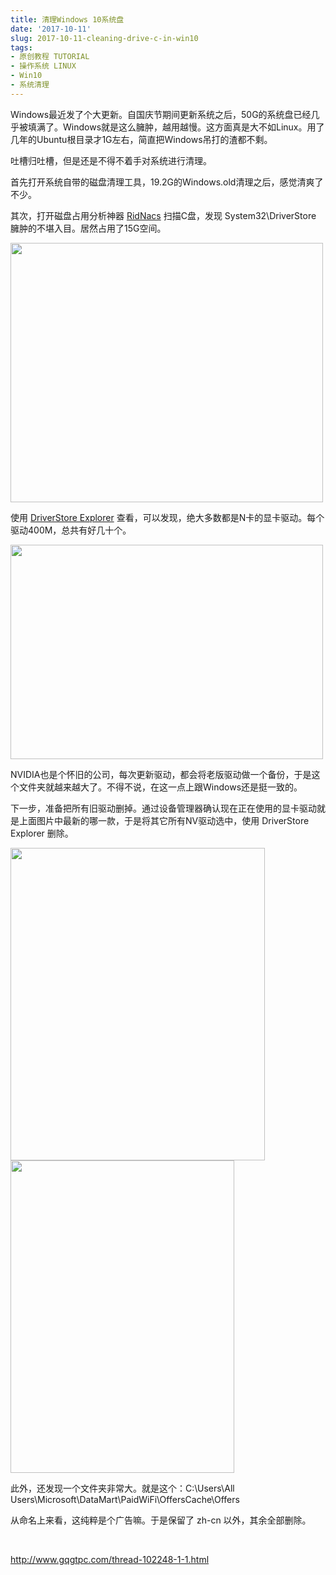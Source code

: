 ```yaml
---
title: 清理Windows 10系统盘
date: '2017-10-11'
slug: 2017-10-11-cleaning-drive-c-in-win10
tags:
- 原创教程 TUTORIAL
- 操作系统 LINUX
- Win10
- 系统清理
---
```



Windows最近发了个大更新。自国庆节期间更新系统之后，50G的系统盘已经几乎被填满了。Windows就是这么臃肿，越用越慢。这方面真是大不如Linux。用了几年的Ubuntu根目录才1G左右，简直把Windows吊打的渣都不剩。

吐槽归吐槽，但是还是不得不着手对系统进行清理。

首先打开系统自带的磁盘清理工具，19.2G的Windows.old清理之后，感觉清爽了不少。

其次，打开磁盘占用分析神器
[RidNacs](http://bio-spring.top/disk-usage-tools-in-different-platform/)
扫描C盘，发现 System32\\DriverStore 臃肿的不堪入目。居然占用了15G空间。

<img src="http://bio-spring.top/wp-content/uploads/2017/10/disk-usage-of-C-500x415.png" class="alignnone size-medium wp-image-888" sizes="(max-width: 500px) 100vw, 500px" srcset="http://bio-spring.top/wp-content/uploads/2017/10/disk-usage-of-C-500x415.png 500w, http://bio-spring.top/wp-content/uploads/2017/10/disk-usage-of-C.png 603w" width="500" height="415" />

使用 [DriverStore
Explorer](https://github.com/lostindark/DriverStoreExplorer/releases)
查看，可以发现，绝大多数都是N卡的显卡驱动。每个驱动400M，总共有好几十个。

<img src="http://bio-spring.top/wp-content/uploads/2017/10/graphic-drivers-500x343.png" class="alignnone size-medium wp-image-889" sizes="(max-width: 500px) 100vw, 500px" srcset="http://bio-spring.top/wp-content/uploads/2017/10/graphic-drivers-500x343.png 500w, http://bio-spring.top/wp-content/uploads/2017/10/graphic-drivers-768x527.png 768w, http://bio-spring.top/wp-content/uploads/2017/10/graphic-drivers.png 945w" width="500" height="343" />

NVIDIA也是个怀旧的公司，每次更新驱动，都会将老版驱动做一个备份，于是这个文件夹就越来越大了。不得不说，在这一点上跟Windows还是挺一致的。

下一步，准备把所有旧驱动删掉。通过设备管理器确认现在正在使用的显卡驱动就是上面图片中最新的哪一款，于是将其它所有NV驱动选中，使用
DriverStore Explorer 删除。

<img src="http://bio-spring.top/wp-content/uploads/2017/10/NV0-407x500.png" class="alignnone size-medium wp-image-891" sizes="(max-width: 407px) 100vw, 407px" srcset="http://bio-spring.top/wp-content/uploads/2017/10/NV0-407x500.png 407w, http://bio-spring.top/wp-content/uploads/2017/10/NV0.png 479w" width="407" height="500" />

<img src="http://bio-spring.top/wp-content/uploads/2017/10/NV-358x500.png" class="alignnone size-medium wp-image-890" sizes="(max-width: 358px) 100vw, 358px" srcset="http://bio-spring.top/wp-content/uploads/2017/10/NV-358x500.png 358w, http://bio-spring.top/wp-content/uploads/2017/10/NV.png 408w" width="358" height="500" />

此外，还发现一个文件夹非常大。就是这个：C:\\Users\\All
Users\\Microsoft\\DataMart\\PaidWiFi\\OffersCache\\Offers

从命名上来看，这纯粹是个广告嘛。于是保留了 zh-cn 以外，其余全部删除。

 

<http://www.gqgtpc.com/thread-102248-1-1.html>
